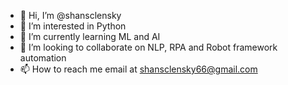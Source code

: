 - 👋 Hi, I’m @shansclensky
- 👀 I’m interested in Python
- 🌱 I’m currently learning ML and AI
- 💞️ I’m looking to collaborate on NLP, RPA and Robot framework automation
- 📫 How to reach me email at shansclensky66@gmail.com

<!---
shansclensky/shansclensky is a ✨ special ✨ repository because its `README.md` (this file) appears on your GitHub profile.
You can click the Preview link to take a look at your changes.
--->
